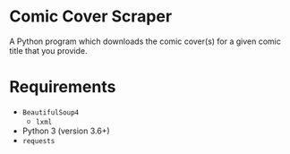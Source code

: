 # Comic Cover Scraper

A Python program which downloads the comic cover(s) for a given comic
title that you provide.

# Requirements
- `BeautifulSoup4`
    - `lxml`
- Python 3 (version 3.6+)
- `requests`
